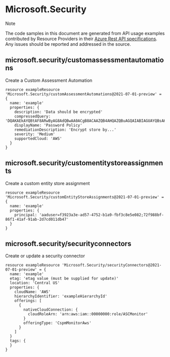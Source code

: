# Microsoft.Security
  
> [!NOTE]
> The code samples in this document are generated from API usage examples contributed by Resource Providers in their [Azure Rest API specifications](https://github.com/Azure/azure-rest-api-specs). Any issues should be reported and addressed in the source.


## microsoft.security/customassessmentautomations

Create a Custom Assessment Automation
```bicep
resource exampleResource 'Microsoft.Security/customAssessmentAutomations@2021-07-01-preview' = {
  name: 'example'
  properties: {
    description: 'Data should be encrypted'
    compressedQuery: 'DQAKAEkAYQBtAF8ARwByAG8AdQBwAA0ACgB8ACAAZQB4AHQAZQBuAGQAIABIAGUAYQBsAHQAaABTAHQAYQB0AHUAcwAgAD0AIABpAGYAZgAoAHQAbwBzAHQAcgBpAG4AZwAoAFIAZQBjAG8AcgBkAC4AVQBzAGUAcgBOAGEAbQBlACkAIABjAG8AbgB0AGEAaQBuAHMAIAAnAHUAcwBlAHIAJwAsACAAJwBVAE4ASABFAEEATABUAEgAWQAnACwAIAAnAEgARQBBAEwAVABIAFkAJwApAA0ACgA='
    displayName: 'Password Policy'
    remediationDescription: 'Encrypt store by...'
    severity: 'Medium'
    supportedCloud: 'AWS'
  }
}
```

## microsoft.security/customentitystoreassignments

Create a custom entity store assignment
```bicep
resource exampleResource 'Microsoft.Security/customEntityStoreAssignments@2021-07-01-preview' = {
  name: 'example'
  properties: {
    principal: 'aaduser=f3923a3e-ad57-4752-b1a9-fbf3c8e5e082;72f988bf-86f1-41af-91ab-2d7cd011db47'
  }
}
```

## microsoft.security/securityconnectors

Create or update a security connector
```bicep
resource exampleResource 'Microsoft.Security/securityConnectors@2021-07-01-preview' = {
  name: 'example'
  etag: 'etag value (must be supplied for update)'
  location: 'Central US'
  properties: {
    cloudName: 'AWS'
    hierarchyIdentifier: 'exampleHierarchyId'
    offerings: [
      {
        nativeCloudConnection: {
          cloudRoleArn: 'arn:aws:iam::00000000:role/ASCMonitor'
        }
        offeringType: 'CspmMonitorAws'
      }
    ]
  }
  tags: {
  }
}
```
